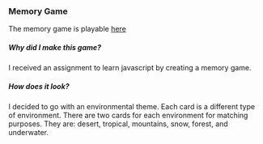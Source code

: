 ### Memory Game

The memory game is playable [here](https://lisonallie.github.io/Memory-Game/)

##### Why did I make this game?
I received an assignment to learn javascript by creating a memory game.

##### How does it look?
I decided to go with an environmental theme. Each card is a different type of environment. There are two cards for each environment for matching purposes. They are: desert, tropical, mountains, snow, forest, and underwater.